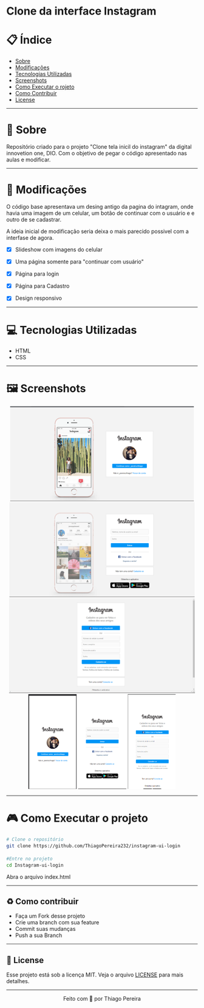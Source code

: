 # Clone da interface Instagram

# :clipboard: Índice

- [Sobre](#sobre)
- [Modificações](#modif)
- [Tecnologias Utilizadas](#tecnologias)
- [Screenshots](#screenshots)
- [Como Executar o rojeto](#executar)
- [Como Contribuir](#contribuir)
- [License](#license)

---

<a id="sobre"></a>

# :scroll: Sobre

Repositório  criado para o projeto "Clone tela inicil do instagram" da digital innovetion one, DIO. Com o objetivo de pegar o código apresentado nas aulas e modificar. 

---

<a id="modif"></a>

# :rocket: Modificações

O código base apresentava um desing antigo da pagina do intagram, onde havia uma imagem de um celular, um botão de continuar com o usuário e e outro de se cadastrar.

A ideia inicial de modificação seria deixa o mais parecido possivel com a interfase de agora. 

- [x] Slideshow com imagens do celular
- [x] Uma página somente para "continuar com usuário"
- [x] Página para login
- [x] Página para Cadastro
- [x] Design responsivo



---

 <a id="tecnologias"></a>

# :computer: Tecnologias Utilizadas

- HTML
- CSS

---

<a id="screenshots"></a>

# :framed_picture:	Screenshots

<p align="center">

  <img alt="Desktop Continuar Tela" src=".github/desktop-continuar.png" height="250px">
  <img alt="Desktop Login Tela" src=".github/desktop-login.png" height="250px">
  <img alt="Desktop Cadastrar Tela" src=".github/desktop-cadastrar.png" height="250px">
  <img alt="Mobile Continuar Tela" src=".github/mobile-continuar.png" height="250px">
  <img alt="Mobile Login Tela" src=".github/mobile-login.png" height="250px">
  <img alt="Mobile Cadastrar Tela" src=".github/mobile-cadastrar.png" height="250px">

</p>

---

 <a id="executar">

# :video_game: Como Executar o projeto

```bash
# Clone o repositório
git clone https://github.com/ThiagoPereira232/instagram-ui-login

#Entre no projeto
cd Instagram-ui-login
```

Abra o arquivo index.html

---

<a id="contribuir"></a>

## :recycle: Como contribuir

- Faça um Fork desse projeto
- Crie uma branch com sua feature
- Commit suas mudanças
- Push a sua Branch

---

<a id="license"><a>

## :memo: License

Esse projeto está sob a licença MIT. Veja o arquivo [LICENSE](LICENSE) para mais detalhes.

---

<p align="center">Feito com 💜 por Thiago Pereira</p>
